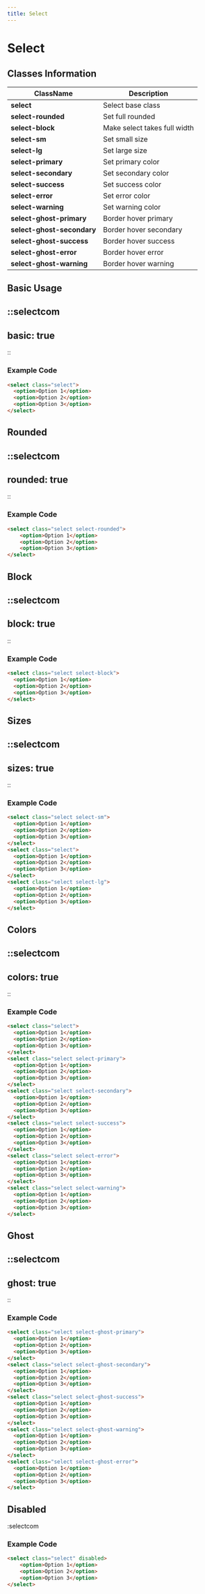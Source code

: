 ```yaml
---
title: Select
---
```


# Select

## Classes Information

| ClassName                  | Description                  |
| -------------------------- | ---------------------------- |
| **select**                 | Select base class            |
| **select-rounded**         | Set full rounded             |
| **select-block**           | Make select takes full width |
| **select-sm**              | Set small size               |
| **select-lg**              | Set large size               |
| **select-primary**         | Set primary color            |
| **select-secondary**       | Set secondary color          |
| **select-success**         | Set success color            |
| **select-error**           | Set error color              |
| **select-warning**         | Set warning color            |
| **select-ghost-primary**   | Border hover primary         |
| **select-ghost-secondary** | Border hover secondary       |
| **select-ghost-success**   | Border hover success         |
| **select-ghost-error**     | Border hover error           |
| **select-ghost-warning**   | Border hover warning         |

## Basic Usage

::selectcom
---
basic: true
---
::

### Example Code

```html [html]
<select class="select">
  <option>Option 1</option>
  <option>Option 2</option>
  <option>Option 3</option>
</select>

```

## Rounded

::selectcom
---
rounded: true
---
::

### Example Code

```html [html]
<select class="select select-rounded">
	<option>Option 1</option>
	<option>Option 2</option>
	<option>Option 3</option>
</select>
```

## Block

::selectcom
---
block: true
---
::

### Example Code

```html [html]
<select class="select select-block">
  <option>Option 1</option>
  <option>Option 2</option>
  <option>Option 3</option>
</select>

```

## Sizes

::selectcom
---
sizes: true
---
::

### Example Code

```html [html]
<select class="select select-sm">
  <option>Option 1</option>
  <option>Option 2</option>
  <option>Option 3</option>
</select>
<select class="select">
  <option>Option 1</option>
  <option>Option 2</option>
  <option>Option 3</option>
</select>
<select class="select select-lg">
  <option>Option 1</option>
  <option>Option 2</option>
  <option>Option 3</option>
</select>
```

## Colors

::selectcom
---
colors: true
---
::

### Example Code

```html [html]
<select class="select">
  <option>Option 1</option>
  <option>Option 2</option>
  <option>Option 3</option>
</select>
<select class="select select-primary">
  <option>Option 1</option>
  <option>Option 2</option>
  <option>Option 3</option>
</select>
<select class="select select-secondary">
  <option>Option 1</option>
  <option>Option 2</option>
  <option>Option 3</option>
</select>
<select class="select select-success">
  <option>Option 1</option>
  <option>Option 2</option>
  <option>Option 3</option>
</select>
<select class="select select-error">
  <option>Option 1</option>
  <option>Option 2</option>
  <option>Option 3</option>
</select>
<select class="select select-warning">
  <option>Option 1</option>
  <option>Option 2</option>
  <option>Option 3</option>
</select>

```

## Ghost

::selectcom
---
ghost: true
---
::

### Example Code

```html [html]
<select class="select select-ghost-primary">
  <option>Option 1</option>
  <option>Option 2</option>
  <option>Option 3</option>
</select>
<select class="select select-ghost-secondary">
  <option>Option 1</option>
  <option>Option 2</option>
  <option>Option 3</option>
</select>
<select class="select select-ghost-success">
  <option>Option 1</option>
  <option>Option 2</option>
  <option>Option 3</option>
</select>
<select class="select select-ghost-warning">
  <option>Option 1</option>
  <option>Option 2</option>
  <option>Option 3</option>
</select>
<select class="select select-ghost-error">
  <option>Option 1</option>
  <option>Option 2</option>
  <option>Option 3</option>
</select>

```

## Disabled

:selectcom

### Example Code

```html [html]
<select class="select" disabled>
	<option>Option 1</option>
	<option>Option 2</option>
	<option>Option 3</option>
</select>

```
